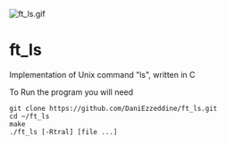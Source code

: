 ![ft_ls.gif](https://github.com/DaniEzzeddine/printf/blob/master/ft_ls.gif)

# ft_ls
Implementation of Unix command "ls", written in C

To Run the program you will need
```
git clone https://github.com/DaniEzzeddine/ft_ls.git
cd ~/ft_ls
make
./ft_ls [-Rtral] [file ...]
```
